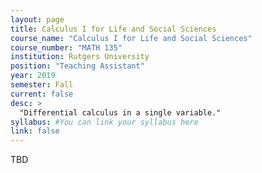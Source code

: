 ```yaml
---
layout: page
title: Calculus I for Life and Social Sciences
course_name: "Calculus I for Life and Social Sciences"
course_number: "MATH 135"
institution: Rutgers University
position: "Teaching Assistant"
year: 2019
semester: Fall
current: false
desc: >
  "Differential calculus in a single variable."
syllabus: #You can link your syllabus here
link: false
---
```


TBD
